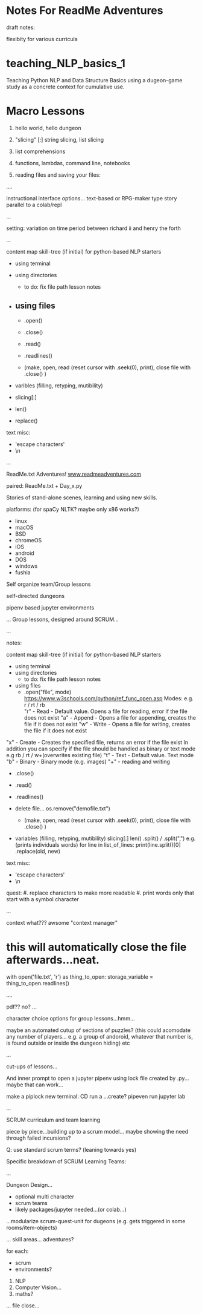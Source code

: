 
# Notes For ReadMe Adventures

draft notes:

flexibity for various curricula

# teaching_NLP_basics_1
Teaching Python NLP and Data Structure Basics using a dugeon-game study as a concrete context for cumulative use.

# Macro Lessons

1. hello world, hello dungeon
 
2. "slicing" [:] string slicing, list slicing
 
3. list comprehensions

4. functions, lambdas, command line, notebooks
 
5. reading files and saving your files:

....

instructional interface options...
text-based or RPG-maker type story parallel to a colab/repl

...

setting:
variation on time period between richard ii and henry the forth


...

content map
skill-tree (if initial)
for python-based NLP starters
- using terminal
- using directories
  - to do: fix file path lesson notes
- using files
  -
  - .open()
  - .close()
  - .read()
  - .readlines()
  
  - (make, open, read (reset cursor with .seek(0), print), close file with .close() )
  
- varibles (filling, retyping, mutibility)
- slicing[:]
- len()
- replace()

text misc:
- 'escape characters'
- \n


...

ReadMe.txt Adventures! www.readmeadventures.com

paired: 
ReadMe.txt + Day_x.py

Stories of stand-alone scenes, learning and using new skills.


platforms:
(for spaCy NLTK? maybe only x86 works?)
- linux
- macOS
- BSD
- chromeOS
- iOS
- android
- DOS
- windows
- fushia


Self organize team/Group lessons

self-directed dungeons

pipenv based jupyter environments

...
Group lessons, designed around SCRUM...

...

notes:

content map
skill-tree (if initial)
for python-based NLP starters
- using terminal
- using directories
  - to do: fix file path lesson notes
- using files
  - .open("file", mode) https://www.w3schools.com/python/ref_func_open.asp
Modes: e.g. r / rt / rb  
"r" - Read - Default value. Opens a file for reading, error if the file does not exist
"a" - Append - Opens a file for appending, creates the file if it does not exist
"w" - Write - Opens a file for writing, creates the file if it does not exist

"x" - Create - Creates the specified file, returns an error if the file exist
In addition you can specify if the file should be handled as binary or text mode
e.g rb / rt / w+(overwrites existing file)
"t" - Text - Default value. Text mode
"b" - Binary - Binary mode (e.g. images)
"+" - reading and writing

  - .close()
  - .read() 

  - .readlines()
- delete file... os.remove("demofile.txt") 
  
  - (make, open, read (reset cursor with .seek(0), print), close file with .close() )
  
- variables (filling, retyping, mutibility)
slicing[:]
len()
.split() / .split(",")
		e.g. (prints individuals words)
		for line in list_of_lines:
			print(line.split()[0]
.replace(old, new)

text misc:
- 'escape characters'
- \n



quest:
#. replace characters to make more readable
#. print words only that start with a symbol character

...

context what??? awsome
"context manager"
# this will automatically close the file afterwards...neat.
with open('file.txt', 'r') as thing_to_open:
	storage_variable = thing_to_open.readlines()


....

pdf??
no?
...

character choice options for group lessons...hmm...

maybe an automated cutup of sections of puzzles?
(this could acomodate any number of players...
e.g. a group of andoroid, whatever that number is, 
is found outside or inside the dungeon hiding)
etc

...


cut-ups of lessons...

And inner prompt to open a jupyter pipenv using lock file created by .py... maybe that can work...


make a piplock
new terminal:
CD
run a ...create?
pipeven run jupyter lab

...

SCRUM curriculum and team learning

piece by piece...building up to a scrum model...
maybe showing the need through failed incursions?

Q: use standard scrum terms? (leaning towards yes)

Specific breakdown of SCRUM Learning Teams:


...

Dungeon Design...
- optional multi character
- scrum teams
- likely packages/jupyter needed...(or colab...)


...modularize scrum-quest-unit for dugeons (e.g. gets triggered in some rooms/item-objects)

...
skill areas... adventures?

for each:
- scrum
- environments?

1. NLP
2. Computer Vision...
3. maths?

...
file close...
